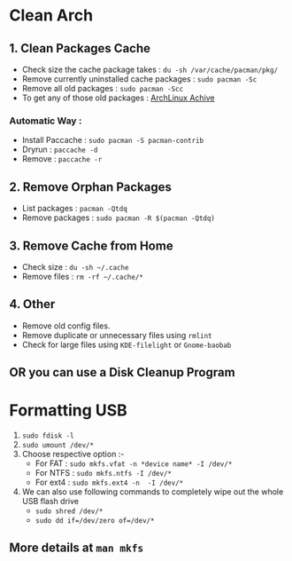 # Clean Arch

## 1. Clean Packages Cache
* Check size the cache package takes : `du -sh /var/cache/pacman/pkg/`
* Remove currently uninstalled cache packages : `sudo pacman -Sc`
* Remove all old packages : `sudo pacman -Scc`
* To get any of those old packages : [ArchLinux Achive](https://wiki.archlinux.org/index.php/Arch_Linux_Archive)

### Automatic Way : 
* Install Paccache : `sudo pacman -S pacman-contrib`
* Dryrun : `paccache -d`
* Remove : `paccache -r`

## 2. Remove Orphan Packages
* List packages : `pacman -Qtdq`
* Remove packages : `sudo pacman -R $(pacman -Qtdq)`

## 3. Remove Cache from Home
* Check size : `du -sh ~/.cache`
* Remove files : `rm -rf ~/.cache/*`

## 4. Other
* Remove old config files.
* Remove duplicate or unnecessary files using `rmlint`
* Check for large files using `KDE-filelight` or `Gnome-baobab`

## OR you can use a Disk Cleanup Program

# Formatting USB
1. `sudo fdisk -l`
2. `sudo umount /dev/* `
3. Choose respective option :-
    * For FAT : `sudo mkfs.vfat -n *device name* -I /dev/*`
    * For NTFS : `sudo mkfs.ntfs -I /dev/*`
    * For ext4 : `sudo mkfs.ext4 -n  -I /dev/*`
4. We can also use following commands to completely wipe out the whole USB flash drive
    * `sudo shred /dev/*`
    * `sudo dd if=/dev/zero of=/dev/*`

## More details at `man mkfs`

#